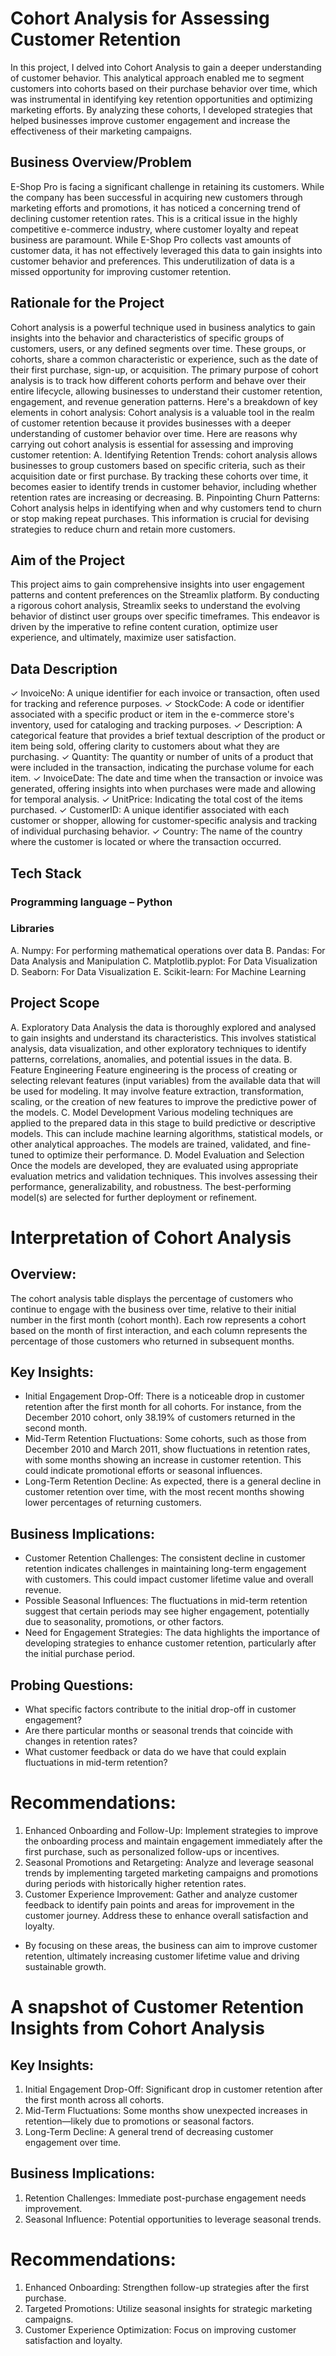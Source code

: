 # Cohort Analysis for Assessing Customer Retention
In this project, I delved into Cohort Analysis to gain a deeper understanding of customer behavior. This analytical approach enabled me to segment customers into cohorts based on their purchase behavior over time, which was instrumental in identifying key retention opportunities and optimizing marketing efforts. By analyzing these cohorts, I developed strategies that helped businesses improve customer engagement and increase the effectiveness of their marketing campaigns.

## Business Overview/Problem
E-Shop Pro is facing a significant challenge in retaining its customers. While the company has been successful in acquiring new customers through marketing efforts and promotions, it has noticed a concerning trend of declining customer retention rates. This is a critical issue in the highly competitive e-commerce industry, where customer loyalty and repeat business are paramount.
While E-Shop Pro collects vast amounts of customer data, it has not effectively leveraged this data to gain insights into customer behavior and preferences. This underutilization of data is a missed opportunity for improving customer retention.

## Rationale for the Project
Cohort analysis is a powerful technique used in business analytics to gain insights into the behavior and characteristics of specific groups of customers, users, or any defined segments over time. These groups, or cohorts, share a common characteristic or experience, such as the date of their first purchase, sign-up, or acquisition.
The primary purpose of cohort analysis is to track how different cohorts perform and behave over their entire lifecycle, allowing businesses to understand their customer retention, engagement, and revenue generation patterns. Here's a breakdown of key elements in cohort analysis:
Cohort analysis is a valuable tool in the realm of customer retention because it provides businesses with a deeper understanding of customer behavior over time. Here are reasons why carrying out cohort analysis is essential for assessing and improving customer retention:
A. Identifying Retention Trends: cohort analysis allows businesses to group customers based on specific criteria, such as their acquisition date or first purchase. By tracking these cohorts over time, it becomes easier to identify trends in customer behavior, including whether retention rates are increasing or decreasing.
B. Pinpointing Churn Patterns: Cohort analysis helps in identifying when and why customers tend to churn or stop making repeat purchases. This information is crucial for devising strategies to reduce churn and retain more customers.

## Aim of the Project
This project aims to gain comprehensive insights into user engagement patterns and content preferences on the Streamlix platform. 
By conducting a rigorous cohort analysis, Streamlix seeks to understand the evolving behavior of distinct user groups over specific timeframes. This endeavor is driven by the imperative to refine content curation, optimize user experience, and ultimately, maximize user satisfaction.

## Data Description
✓ InvoiceNo: A unique identifier for each invoice or transaction, often used for tracking and reference purposes.
✓ StockCode: A code or identifier associated with a specific product or item in the e-commerce store's inventory, used for cataloging and tracking purposes.
✓ Description: A categorical feature that provides a brief textual description of the product or item being sold, offering clarity to customers about what they are purchasing.
✓ Quantity: The quantity or number of units of a product that were included in the transaction, indicating the purchase volume for each item.
✓ InvoiceDate: The date and time when the transaction or invoice was generated, offering insights into when purchases were made and allowing for temporal analysis.
✓ UnitPrice: Indicating the total cost of the items purchased.
✓ CustomerID: A unique identifier associated with each customer or shopper, allowing for customer-specific analysis and tracking of individual purchasing behavior.
✓ Country: The name of the country where the customer is located or where the transaction occurred.

## Tech Stack
### Programming language – Python
### Libraries
A. Numpy: For performing mathematical operations over data
B. Pandas: For Data Analysis and Manipulation
C. Matplotlib.pyplot: For Data Visualization
D. Seaborn: For Data Visualization
E. Scikit-learn: For Machine Learning

## Project Scope
A. Exploratory Data Analysis
the data is thoroughly explored and analysed to gain insights and understand its characteristics. This involves statistical analysis, data visualization, and other exploratory techniques to identify patterns, correlations, anomalies, and potential issues in the data.
B. Feature Engineering
Feature engineering is the process of creating or selecting relevant features (input variables) from the available data that will be used for modeling. It may involve feature extraction, transformation, scaling, or the creation of new features to improve the predictive power of the models.
C. Model Development
Various modeling techniques are applied to the prepared data in this stage to build predictive or descriptive models. This can include machine learning algorithms, statistical models, or other analytical approaches. The models are trained, validated, and fine-tuned to optimize their performance.
D. Model Evaluation and Selection
Once the models are developed, they are evaluated using appropriate evaluation metrics and validation techniques. This involves assessing their performance, generalizability, and robustness. The best-performing model(s) are selected for further deployment or refinement.

# Interpretation of Cohort Analysis
## Overview:
The cohort analysis table displays the percentage of customers who continue to engage with the business over time, relative to their initial number in the first month (cohort month). Each row represents a cohort based on the month of first interaction, and each column represents the percentage of those customers who returned in subsequent months.

## Key Insights:
- Initial Engagement Drop-Off: There is a noticeable drop in customer retention after the first month for all cohorts. For instance, from the December 2010 cohort, only 38.19% of customers returned in the second month.
- Mid-Term Retention Fluctuations: Some cohorts, such as those from December 2010 and March 2011, show fluctuations in retention rates, with some months showing an increase in customer retention. This could indicate promotional efforts or seasonal influences.
- Long-Term Retention Decline: As expected, there is a general decline in customer retention over time, with the most recent months showing lower percentages of returning customers.
## Business Implications:
- Customer Retention Challenges: The consistent decline in customer retention indicates challenges in maintaining long-term engagement with customers. This could impact customer lifetime value and overall revenue.
- Possible Seasonal Influences: The fluctuations in mid-term retention suggest that certain periods may see higher engagement, potentially due to seasonality, promotions, or other factors.
- Need for Engagement Strategies: The data highlights the importance of developing strategies to enhance customer retention, particularly after the initial purchase period.
## Probing Questions:
- What specific factors contribute to the initial drop-off in customer engagement?
- Are there particular months or seasonal trends that coincide with changes in retention rates?
- What customer feedback or data do we have that could explain fluctuations in mid-term retention?
# Recommendations:
1. Enhanced Onboarding and Follow-Up: Implement strategies to improve the onboarding process and maintain engagement immediately after the first purchase, such as personalized follow-ups or incentives.
2. Seasonal Promotions and Retargeting: Analyze and leverage seasonal trends by implementing targeted marketing campaigns and promotions during periods with historically higher retention rates.
3. Customer Experience Improvement: Gather and analyze customer feedback to identify pain points and areas for improvement in the customer journey. Address these to enhance overall satisfaction and loyalty.
- By focusing on these areas, the business can aim to improve customer retention, ultimately increasing customer lifetime value and driving sustainable growth.

# A snapshot of Customer Retention Insights from Cohort Analysis
## Key Insights:
1. Initial Engagement Drop-Off: Significant drop in customer retention after the first month across all cohorts.
2. Mid-Term Fluctuations: Some months show unexpected increases in retention—likely due to promotions or seasonal factors.
3. Long-Term Decline: A general trend of decreasing customer engagement over time.
## Business Implications:
1. Retention Challenges: Immediate post-purchase engagement needs improvement.
2. Seasonal Influence: Potential opportunities to leverage seasonal trends.
# Recommendations:
1. Enhanced Onboarding: Strengthen follow-up strategies after the first purchase.
2. Targeted Promotions: Utilize seasonal insights for strategic marketing campaigns.
3. Customer Experience Optimization: Focus on improving customer satisfaction and loyalty.
